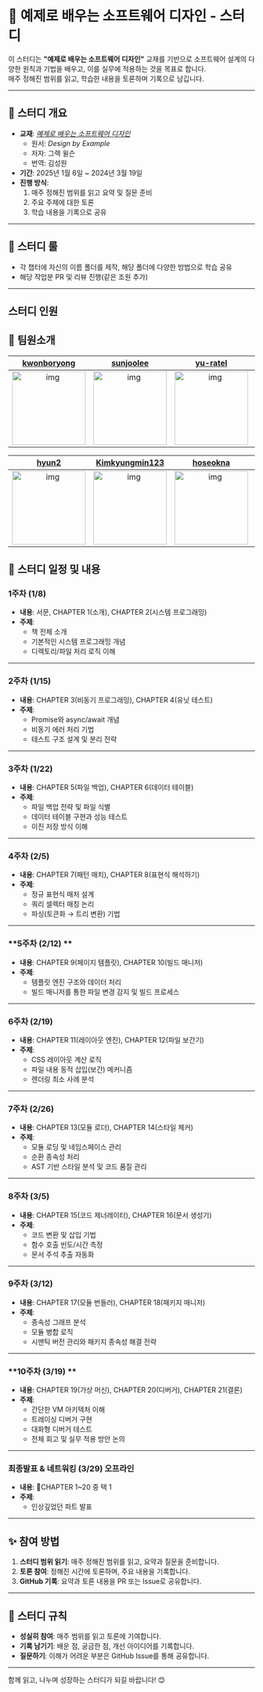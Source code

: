 # 📘 예제로 배우는 소프트웨어 디자인 - 스터디

이 스터디는 **"예제로 배우는 소프트웨어 디자인"** 교재를 기반으로 소프트웨어 설계의 다양한 원칙과 기법을 배우고, 이를 실무에 적용하는 것을 목표로 합니다.  
매주 정해진 범위를 읽고, 학습한 내용을 토론하며 기록으로 남깁니다.

---

## 📖 스터디 개요  
- **교재**: [*예제로 배우는 소프트웨어 디자인*](https://product.kyobobook.co.kr/detail/S000214608148)  
  - 원서: *Design by Example*  
  - 저자: 그렉 윌슨  
  - 번역: 김성원  
- **기간**: 2025년 1월 6일 ~ 2024년 3월 19일  
- **진행 방식**:  
  1. 매주 정해진 범위를 읽고 요약 및 질문 준비  
  2. 주요 주제에 대한 토론  
  3. 학습 내용을 기록으로 공유  

---

## 📖 스터디 룰
- 각 챕터에 자신의 이름 폴더를 제작, 해당 폴더에 다양한 방법으로 학습 공유
- 해당 작업분 PR 및 리뷰 진행(같은 조원 추가)


---

## 스터디 인원

## 📌 팀원소개

|                                                       [kwonboryong](https://github.com/kwonboryong)                                                       |                                                                         [sunjoolee](https://github.com/sunjoolee)                                                                         |                                                       [yu-ratel](https://github.com/yu-ratel)                                                       |                                                       [ksh200070](https://github.com/ksh200070)                                                       |   [temp](https://github.com/empty)  |
| :---------------------------------------------------------------------------------------------------------------------: | :---------------------------------------------------------------------------------------------------------------------------------------------------------: | :---------------------------------------------------------------------------------------------------------------------: | :---------------------------------------------------------------------------------------------------------------------: | :---------------------------------------------------------------------------------------------------------------------: |
| [<img src="https://github.com/kwonboryong.png" alt="img" height="150px" width="150px" />](https://github.com/kwonboryong) | [<img src="https://github.com/sunjoolee.png" alt="img" height="150px" width="150px" />](https://github.com/sunjoolee) | [<img src="https://github.com/yu-ratel.png" alt="img" height="150px" width="150px" />](https://github.com/yu-ratel) | [<img src="https://github.com/ksh200070.png" alt="img" height="150px" width="150px" />](https://github.com/ksh200070) | [<img src="https://github.com/empty.png" alt="img" height="150px" width="150px" />](https://github.com/empty) |

|                                                       [hyun2](https://github.com/hyun2)                                                       |                                                                         [Kimkyungmin123](https://github.com/Kimkyungmin123)                                                                         |                                                       [hoseokna](https://github.com/hoseokna)                                                       |                                                       [yu-ratel](https://github.com/yu-ratel)                                                        |   [eunjeong90](https://github.com/eunjeong90)  |
| :---------------------------------------------------------------------------------------------------------------------: | :---------------------------------------------------------------------------------------------------------------------------------------------------------: | :---------------------------------------------------------------------------------------------------------------------: | :---------------------------------------------------------------------------------------------------------------------: | :---------------------------------------------------------------------------------------------------------------------: |
| [<img src="https://github.com/dhyun2.png" alt="img" height="150px" width="150px" />](https://github.com/hyun2) | [<img src="https://github.com/Kimkyungmin123.png" alt="img" height="150px" width="150px" />](https://github.com/Kimkyungmin123) | [<img src="https://github.com/hoseokna.png" alt="img" height="150px" width="150px" />](https://github.com/hoseokna) | [<img src="https://github.com/yu-ratel.png" alt="img" height="150px" width="150px" />](https://github.com/yu-ratel) | [<img src="https://github.com/eunjeong90.png" alt="img" height="150px" width="150px" />](https://github.com/eunjeong90) |





## 📅 스터디 일정 및 내용  

### **1주차 (1/8)**
- **내용**: 서문, CHAPTER 1(소개), CHAPTER 2(시스템 프로그래밍)  
- **주제**:  
  - 책 전체 소개  
  - 기본적인 시스템 프로그래밍 개념  
  - 디렉토리/파일 처리 로직 이해  

---

### **2주차 (1/15)**
- **내용**: CHAPTER 3(비동기 프로그래밍), CHAPTER 4(유닛 테스트)  
- **주제**:  
  - Promise와 async/await 개념  
  - 비동기 에러 처리 기법  
  - 테스트 구조 설계 및 분리 전략  

---

### **3주차 (1/22)**
- **내용**: CHAPTER 5(파일 백업), CHAPTER 6(데이터 테이블)  
- **주제**:  
  - 파일 백업 전략 및 파일 식별  
  - 데이터 테이블 구현과 성능 테스트  
  - 이진 저장 방식 이해  

---

### **4주차 (2/5)**
- **내용**: CHAPTER 7(패턴 매치), CHAPTER 8(표현식 해석하기)  
- **주제**:  
  - 정규 표현식 매처 설계  
  - 쿼리 셀렉터 매칭 논리  
  - 파싱(토큰화 → 트리 변환) 기법  

---

### **5주차 (2/12) **
- **내용**: CHAPTER 9(페이지 템플릿), CHAPTER 10(빌드 매니저)  
- **주제**:  
  - 템플릿 엔진 구조와 데이터 처리  
  - 빌드 매니저를 통한 파일 변경 감지 및 빌드 프로세스  

---

### **6주차 (2/19)**
- **내용**: CHAPTER 11(레이아웃 엔진), CHAPTER 12(파일 보간기)  
- **주제**:  
  - CSS 레이아웃 계산 로직  
  - 파일 내용 동적 삽입(보간) 메커니즘  
  - 렌더링 최소 사례 분석  

---

### **7주차 (2/26)**
- **내용**: CHAPTER 13(모듈 로더), CHAPTER 14(스타일 체커)  
- **주제**:  
  - 모듈 로딩 및 네임스페이스 관리  
  - 순환 종속성 처리  
  - AST 기반 스타일 분석 및 코드 품질 관리  

---

### **8주차 (3/5)**
- **내용**: CHAPTER 15(코드 제너레이터), CHAPTER 16(문서 생성기)  
- **주제**:  
  - 코드 변환 및 삽입 기법  
  - 함수 호출 빈도/시간 측정  
  - 문서 주석 추출 자동화  

---

### **9주차 (3/12)**
- **내용**: CHAPTER 17(모듈 번들러), CHAPTER 18(패키지 매니저)  
- **주제**:  
  - 종속성 그래프 분석  
  - 모듈 병합 로직  
  - 시맨틱 버전 관리와 패키지 종속성 해결 전략  

---

### **10주차 (3/19) **
- **내용**: CHAPTER 19(가상 머신), CHAPTER 20(디버거), CHAPTER 21(결론)  
- **주제**:  
  - 간단한 VM 아키텍처 이해  
  - 트레이싱 디버거 구현  
  - 대화형 디버거 테스트  
  - 전체 회고 및 실무 적용 방안 논의  

---

### **최종발표 & 네트워킹 (3/29) 오프라인**
- **내용**: CHAPTER 1~20 중 택 1
- **주제**:  
  - 인상깊었던 파트 발표

---

## ✨ 참여 방법  
1. **스터디 범위 읽기**: 매주 정해진 범위를 읽고, 요약과 질문을 준비합니다.  
2. **토론 참여**: 정해진 시간에 토론하며, 주요 내용을 기록합니다.  
3. **GitHub 기록**: 요약과 토론 내용을 PR 또는 Issue로 공유합니다.  

---

## 📌 스터디 규칙  
- **성실히 참여**: 매주 범위를 읽고 토론에 기여합니다.  
- **기록 남기기**: 배운 점, 궁금한 점, 개선 아이디어를 기록합니다.  
- **질문하기**: 이해가 어려운 부분은 GitHub Issue를 통해 공유합니다.  

---

함께 읽고, 나누며 성장하는 스터디가 되길 바랍니다! 😊
